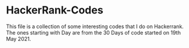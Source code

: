 # HackerRank-Codes

This file is a collection of some interesting codes that I do on Hackerrank.
The  ones starting with Day are from the 30 Days of code started on 19th May 2021.
